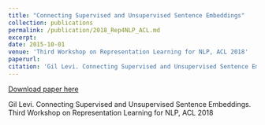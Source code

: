 ```yaml
---
title: "Connecting Supervised and Unsupervised Sentence Embeddings"
collection: publications
permalink: /publication/2018_Rep4NLP_ACL.md
excerpt: 
date: 2015-10-01
venue: 'Third Workshop on Representation Learning for NLP, ACL 2018'
paperurl: 
citation: 'Gil Levi. Connecting Supervised and Unsupervised Sentence Embeddings. Third Workshop on Representation Learning for NLP, ACL 2018'
---
```


[Download paper here](http://academicpages.github.io/files/paper3.pdf)

Gil Levi. Connecting Supervised and Unsupervised Sentence Embeddings. Third Workshop on Representation Learning for NLP, ACL 2018


